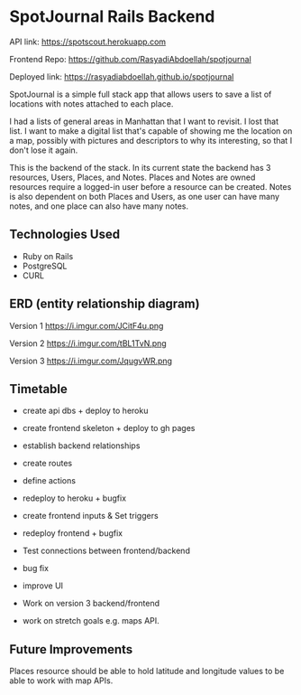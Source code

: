 # SpotJournal Rails Backend

API link: https://spotscout.herokuapp.com

Frontend Repo: https://github.com/RasyadiAbdoellah/spotjournal

Deployed link: https://rasyadiabdoellah.github.io/spotjournal

SpotJournal is a simple full stack app that allows users to save a list of locations with notes attached to each place.

I had a lists of general areas in Manhattan that I want to revisit. I lost that list. I want to make a digital list that's capable of showing me the location on a map, possibly with pictures and descriptors to why its interesting, so that I don't lose it again.

This is the backend of the stack. In its current state the backend has 3 resources, Users, Places, and Notes. Places and Notes are owned resources require a logged-in user before a resource can be created. Notes is also dependent on both Places and Users, as one user can have many notes, and one place can also have many notes.

## Technologies Used

- Ruby on Rails
- PostgreSQL
- CURL

## ERD (entity relationship diagram)

Version 1
https://i.imgur.com/JCitF4u.png

Version 2
https://i.imgur.com/tBL1TvN.png

Version 3
https://i.imgur.com/JqugvWR.png

## Timetable

- create api dbs + deploy to heroku
- create frontend skeleton + deploy to gh pages

- establish backend relationships
- create routes
- define actions
- redeploy to heroku + bugfix

- create frontend inputs & Set triggers
- redeploy frontend + bugfix

- Test connections between frontend/backend
- bug fix
- improve UI

- Work on version 3 backend/frontend
- work on stretch goals e.g. maps API.

## Future Improvements

Places resource should be able to hold latitude and longitude values to be able to work with map APIs.



